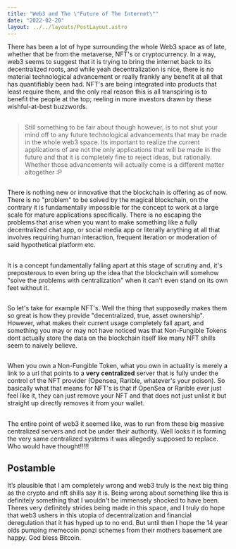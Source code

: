 ```yaml
---
title: "Web3 and The \"Future of The Internet\""
date: "2022-02-20"
layout: ../../layouts/PostLayout.astro
---
```

There has been a lot of hype surrounding the whole Web3 space as of late, whether that be from <!-- more --> the metaverse, NFT's or cryptocurrency. In a way, web3 seems to suggest that it is trying to bring the internet back to its decentralized roots, and while yeah decentralization is nice, there is no material technological advancement or really frankly any benefit at all that has quantifiably been had. NFT's are being integrated into products that least require them, and the only real reason this is all transpiring is to benefit the people at the top; reeling in more investors drawn by these wishful-at-best buzzwords.
##
> Still something to be fair about though however, is to not shut your mind off to any future technological advancements that may be made in the whole web3 space. Its important to realize the current applications of are not the only applications that will be made in the future and that it is completely fine to reject ideas, but rationally. Whether those advancements will actually come is a different matter altogether :P
##
There is nothing new or innovative that the blockchain is offering as of now. There is no "problem" to be solved by the magical blockchain, on the contrary it is fundamentally impossible for the concept to work at a large scale for mature applications specifically. There is no escaping the problems that arise when you want to make something like a fully decentralized chat app, or social media app or literally anything at all that involves requiring human interaction, frequent iteration or moderation of said hypothetical platform etc. 
##
It is a concept fundamentally falling apart at this stage of scrutiny and, it's preposterous to even bring up the idea that the blockchain will somehow "solve the problems with centralization" when it can't even stand on its own feet without it.  
##
So let's take for example NFT's. Well the thing that supposedly makes them so great is how they provide "decentralized, true, asset ownership". However, what makes their current usage completely fall apart, and something you may or may not have noticed was that Non-Fungible Tokens dont actually store the data on the blockchain itself like many NFT shills seem to naively believe.
##
When you own a Non-Fungible Token, what you own in actuality is merely a link to a url that points to a **very centralized** server that is fully under the control of the NFT provider (Opensea, Rarible, whatever's your poison). So basically what that means for NFT's is that if OpenSea or Rarible ever just feel like it, they can just remove your NFT and that does not just unlist it but straight up directly removes it from your wallet. 
##
The entire point of web3 it seemed like, was to run from these big massive centralized servers and not be under their authority. Well looks it is forming the very same centralized systems it was allegedly supposed to replace. Who would have thought!!!!!

## Postamble
It’s plausible that I am completely wrong and web3 truly is the next big thing as the crypto and nft shills say it is. Being wrong about something like this is definitely something that I wouldn't be immensely shocked to have been. Theres very definitely strides being made in this space, and I truly do hope that web3 ushers in this utopia of decentralization and financial deregulation that it has hyped up to no end. But until then I hope the 14 year olds pumping memecoin ponzi schemes from their mothers basement are happy. God bless Bitcoin.